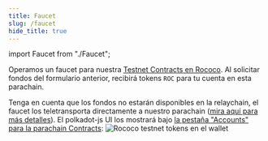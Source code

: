 ```yaml
---
title: Faucet
slug: /faucet
hide_title: true
---
```


import Faucet from "./Faucet";

<Faucet/>

Operamos un faucet para nuestra [Testnet Contracts en Rococo](/testnet).
Al solicitar fondos del formulario anterior, recibirá tokens `ROC`
para tu cuenta en esta parachain.

Tenga en cuenta que los fondos no estarán disponibles en la relaychain, el faucet 
los teletransporta directamente a nuestro parachain ([mira aquí para más detalles](/testnet)).
El polkadot-js UI los mostrará bajo [la pestaña "Accounts" para la parachain Contracts](https://polkadot.js.org/apps/?rpc=wss%3A%2F%2Frococo-contracts-rpc.polkadot.io#/accounts):
<img src="/img/roc-in-wallet.png" alt="Rococo testnet tokens en el wallet" />